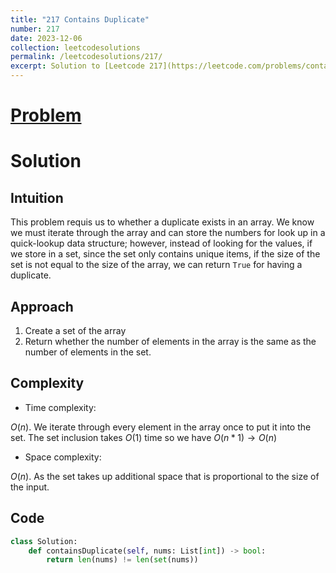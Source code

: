 ```yaml
---
title: "217 Contains Duplicate"
number: 217
date: 2023-12-06
collection: leetcodesolutions
permalink: /leetcodesolutions/217/
excerpt: Solution to [Leetcode 217](https://leetcode.com/problems/contains-duplicate/description/)
---
```

# [Problem](https://leetcode.com/problems/contains-duplicate/description/)

# Solution

## Intuition
<!-- Describe your first thoughts on how to solve this problem. -->
This problem requis us to whether a duplicate exists in an array. We know we must iterate through the array and can store the numbers for look up in a quick-lookup data structure; however, instead of looking for the values, if we store in a set, since the set only contains unique items, if the size of the set is not equal to the size of the array, we can return `True` for having a duplicate.

## Approach
<!-- Describe your approach to solving the problem. -->
1. Create a set of the array
2. Return whether the number of elements in the array is the same as the number of elements in the set.

## Complexity
- Time complexity:
<!-- Add your time complexity here, e.g. $$O(n)$$ -->
$O(n)$. We iterate through every element in the array once to put it into the set. The set inclusion takes $O(1)$ time so we have $O(n * 1) \rightarrow O(n)$
- Space complexity:
<!-- Add your space complexity here, e.g. $$O(n)$$ -->
$O(n)$. As the set takes up additional space that is proportional to the size of the input.

## Code
```python
class Solution:
    def containsDuplicate(self, nums: List[int]) -> bool:
        return len(nums) != len(set(nums))
```